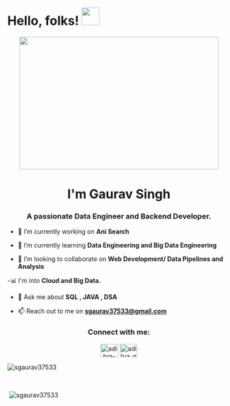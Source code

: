 # Hello, folks! <img src="https://raw.githubusercontent.com/MartinHeinz/MartinHeinz/master/wave.gif" height="40px">

<div align="center">
  <img src="https://media.giphy.com/media/dWesBcTLavkZuG35MI/giphy.gif" width="450" height="300"/>
</div>

<h1 align="center">I'm Gaurav Singh</h1>
<h3 align="center">A passionate Data Engineer and Backend Developer.</h3>

- 🔭 I’m currently working on **Ani Search**

- 🌱 I’m currently learning **Data Engineering and Big Data Engineering**

- 👯 I’m looking to collaborate on **Web Development/ Data Pipelines and Analysis**

-📊 I'm into **Cloud and Big Data.**

- 💬 Ask me about **SQL , JAVA , DSA**

- 📫 Reach out to me on **sgaurav37533@gmail.com**

<h3 align="center">Connect with me:</h3>
<p align="center">
<a href="https://www.linkedin.com/in/sgaurav37533/" target="blank"><img align="center" src="https://raw.githubusercontent.com/rahuldkjain/github-profile-readme-generator/master/src/images/icons/Social/linked-in-alt.svg" alt="aditya-gupta-009520226" height="30" width="40" /></a>
<a href="https://twitter.com/G_GauravSingh_h" target="blank"><img align="center" src="https://cdn.jsdelivr.net/npm/simple-icons@3.1.0/icons/twitter.svg" alt="aditya_gupta99" height="30" width="40" /></a>
</p>


<p><img align="center" src="https://github-readme-stats.vercel.app/api/top-langs?username=sgaurav37533&show_icons=true&locale=en&layout=compact" alt="sgaurav37533" /></p>
<br>

<p>&nbsp;<img align="center" src="https://github-readme-stats.vercel.app/api?username=sgaurav37533&show_icons=true&locale=en" alt="sgaurav37533" /></p>
